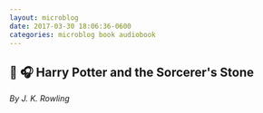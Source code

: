 ```yaml
---
layout: microblog
date: 2017-03-30 18:06:36-0600
categories: microblog book audiobook
---
```

## 📖 🎧 Harry Potter and the Sorcerer's Stone
*By J. K. Rowling*
